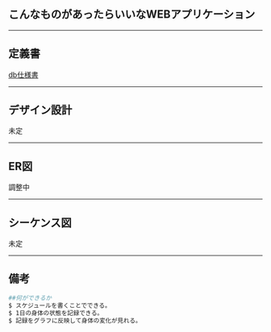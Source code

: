 ## こんなものがあったらいいなWEBアプリケーション
---

## 定義書
[db仕様書](https://docs.google.com/spreadsheets/d/1p4i_Ajhom7o7MJFoEdKQFIV8wAGmPRBjRyauppTjaNA/edit#gid=2044204095)

---

## デザイン設計
未定

---

## ER図
調整中

---

## シーケンス図
未定

---
## 備考

```bash
##何ができるか
$ スケジュールを書くことでできる。
$ 1日の身体の状態を記録できる。
$ 記録をグラフに反映して身体の変化が見れる。
```






